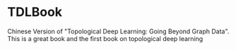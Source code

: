 # TDLBook
Chinese Version of "Topological Deep Learning: Going Beyond Graph Data". This is a great book and the first book on topological deep learning
